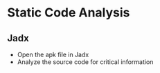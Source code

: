 # Static Code Analysis

## Jadx

* Open the apk file in Jadx
* Analyze the source code for critical information



